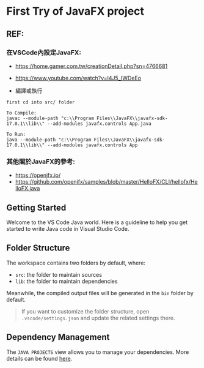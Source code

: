 # First Try of JavaFX project

## REF:

### 在VSCode內設定JavaFX:
+ https://home.gamer.com.tw/creationDetail.php?sn=4766681
+ https://www.youtube.com/watch?v=I4J5_IWDeEo

+ 編譯或執行
```
first cd into src/ folder

To Compile:
javac --module-path "c:\\Program Files\\JavaFX\\javafx-sdk-17.0.1\\lib\\" --add-modules javafx.controls App.java

To Run:
java --module-path "c:\\Program Files\\JavaFX\\javafx-sdk-17.0.1\\lib\\" --add-modules javafx.controls App
```

### 其他關於JavaFX的參考:
+ https://openjfx.io/
+ https://github.com/openjfx/samples/blob/master/HelloFX/CLI/hellofx/HelloFX.java

## Getting Started

Welcome to the VS Code Java world. Here is a guideline to help you get started to write Java code in Visual Studio Code.

## Folder Structure

The workspace contains two folders by default, where:

- `src`: the folder to maintain sources
- `lib`: the folder to maintain dependencies

Meanwhile, the compiled output files will be generated in the `bin` folder by default.

> If you want to customize the folder structure, open `.vscode/settings.json` and update the related settings there.

## Dependency Management

The `JAVA PROJECTS` view allows you to manage your dependencies. More details can be found [here](https://github.com/microsoft/vscode-java-dependency#manage-dependencies).

